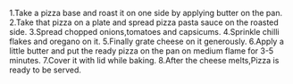 1.Take a pizza base and roast it on one side by applying butter on the pan.
2.Take that pizza on a plate and spread pizza pasta sauce on the roasted side.
3.Spread chopped onions,tomatoes and capsicums.
4.Sprinkle chilli flakes and oregano on it.
5.Finally grate cheese on it generously.
6.Apply a little butter and put the ready pizza on the pan on medium flame for 3-5 minutes.
7.Cover it with lid while baking.
8.After the cheese melts,Pizza is ready to be served.